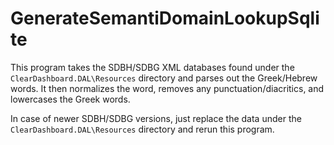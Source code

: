 ﻿# GenerateSemantiDomainLookupSqlite
This program takes the SDBH/SDBG XML databases found under the 
`ClearDashboard.DAL\Resources` directory and parses out the 
Greek/Hebrew words.  It then normalizes the word, removes any 
punctuation/diacritics, and lowercases the Greek words.

In case of newer SDBH/SDBG versions, just replace the data 
under the `ClearDashboard.DAL\Resources` directory and 
rerun this program.
